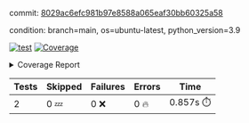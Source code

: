 commit: [8029ac6efc981b97e8588a065eaf30bb60325a58](https://github.com/rcmdnk/s3-reader/tree/8029ac6efc981b97e8588a065eaf30bb60325a58)

condition: branch=main, os=ubuntu-latest, python_version=3.9

[![test](https://github.com/rcmdnk/s3-reader/actions/workflows/test.yml/badge.svg)](https://github.com/rcmdnk/s3-reader/actions/runs/12020933411)
<a href="https://github.com/rcmdnk/s3-reader/blob/8029ac6efc981b97e8588a065eaf30bb60325a58/README.md"><img alt="Coverage" src="https://img.shields.io/badge/Coverage-35%25-red.svg" /></a><details><summary>Coverage Report </summary><table><tr><th>File</th><th>Stmts</th><th>Miss</th><th>Cover</th><th>Missing</th></tr><tbody><tr><td colspan="5"><b>src/s3_reader</b></td></tr><tr><td>&nbsp; &nbsp;<a href="https://github.com/rcmdnk/s3-reader/blob/8029ac6efc981b97e8588a065eaf30bb60325a58/src/s3_reader/file.py">file.py</a></td><td>91</td><td>62</td><td>32%</td><td><a href="https://github.com/rcmdnk/s3-reader/blob/8029ac6efc981b97e8588a065eaf30bb60325a58/src/s3_reader/file.py#L59-L62">59&ndash;62</a>, <a href="https://github.com/rcmdnk/s3-reader/blob/8029ac6efc981b97e8588a065eaf30bb60325a58/src/s3_reader/file.py#L65">65</a>, <a href="https://github.com/rcmdnk/s3-reader/blob/8029ac6efc981b97e8588a065eaf30bb60325a58/src/s3_reader/file.py#L68-L75">68&ndash;75</a>, <a href="https://github.com/rcmdnk/s3-reader/blob/8029ac6efc981b97e8588a065eaf30bb60325a58/src/s3_reader/file.py#L78-L80">78&ndash;80</a>, <a href="https://github.com/rcmdnk/s3-reader/blob/8029ac6efc981b97e8588a065eaf30bb60325a58/src/s3_reader/file.py#L84-L90">84&ndash;90</a>, <a href="https://github.com/rcmdnk/s3-reader/blob/8029ac6efc981b97e8588a065eaf30bb60325a58/src/s3_reader/file.py#L94-L98">94&ndash;98</a>, <a href="https://github.com/rcmdnk/s3-reader/blob/8029ac6efc981b97e8588a065eaf30bb60325a58/src/s3_reader/file.py#L103-L148">103&ndash;148</a>, <a href="https://github.com/rcmdnk/s3-reader/blob/8029ac6efc981b97e8588a065eaf30bb60325a58/src/s3_reader/file.py#L151-L164">151&ndash;164</a></td></tr><tr><td><b>TOTAL</b></td><td><b>96</b></td><td><b>62</b></td><td><b>35%</b></td><td>&nbsp;</td></tr></tbody></table></details>

| Tests | Skipped | Failures | Errors | Time |
| ----- | ------- | -------- | -------- | ------------------ |
| 2 | 0 :zzz: | 0 :x: | 0 :fire: | 0.857s :stopwatch: |

